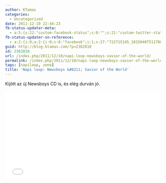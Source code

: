 ```yaml
---
author: KTamas
categories:
  - Uncategorized
date: 2011-12-10 22:44:23
fb-status-updater-meta:
  - a:5:{s:22:"custom-facebook-status";s:0:"";s:21:"custom-twitter-status";s:0:"";s:7:"fb-push";s:1:"1";s:7:"tw-push";s:1:"1";s:4:"push";s:1:"1";}
fb-status-updater-sn-reference:
  - a:2:{i:0;a:2:{i:0;s:8:"facebook";i:1;s:27:"722715145_10150407511780146";}i:1;a:2:{i:0;s:7:"twitter";i:1;s:18:"145619902701633536";}}
guid: http://blog.ktamas.com/?p=2362810
id: 2362810
url: /index.php/2011/12/10/napi-loop-newsboys-savior-of-the-world/
permalink: /index.php/2011/12/10/napi-loop-newsboys-savior-of-the-world/
tags: [napiloop, zene]
title: 'Napi loop: Newsboys &#8211; Savior of the World'
---
```


Kijött az új Newsboys CD is, és elég durván jó.

<iframe src="//www.youtube.com/embed/tlYxGstAN4w" width="500" height="284" frameborder="0" allowfullscreen="allowfullscreen"></iframe></p>
